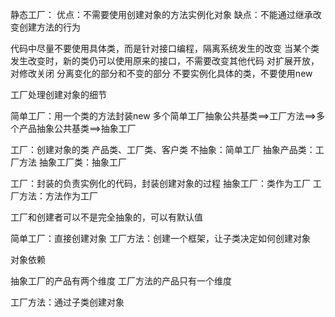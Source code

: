 静态工厂：
  优点：不需要使用创建对象的方法实例化对象
  缺点：不能通过继承改变创建方法的行为


代码中尽量不要使用具体类，而是针对接口编程，隔离系统发生的改变
当某个类发生改变时，新的类仍可以使用原来的接口，不需要改变其他代码
对扩展开放，对修改关闭
分离变化的部分和不变的部分
不要实例化具体的类，不要使用new


工厂处理创建对象的细节

简单工厂：用一个类的方法封装new
多个简单工厂抽象公共基类==>工厂方法==>多个产品抽象公共基类==>抽象工厂


工厂：创建对象的类
产品类、工厂类、客户类
不抽象：简单工厂
抽象产品类：工厂方法
抽象工厂类：抽象工厂

工厂：封装的负责实例化的代码，封装创建对象的过程
抽象工厂：类作为工厂
工厂方法：方法作为工厂

工厂和创建者可以不是完全抽象的，可以有默认值

简单工厂：直接创建对象
工厂方法：创建一个框架，让子类决定如何创建对象

对象依赖

抽象工厂的产品有两个维度
工厂方法的产品只有一个维度

工厂方法：通过子类创建对象
